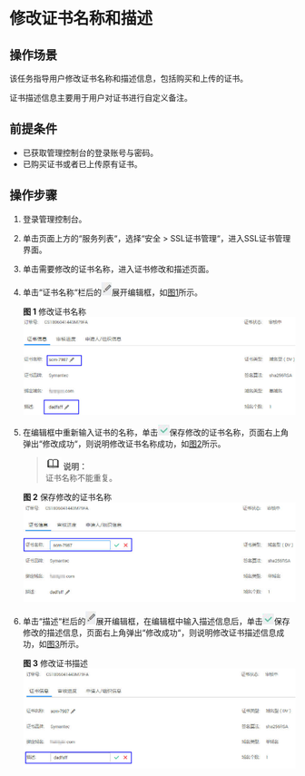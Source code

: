 # 修改证书名称和描述<a name="ZH-CN_TOPIC_0110866203"></a>

## 操作场景<a name="section24085427155358"></a>

该任务指导用户修改证书名称和描述信息，包括购买和上传的证书。

证书描述信息主要用于用户对证书进行自定义备注。

## 前提条件<a name="section556861155951"></a>

-   已获取管理控制台的登录账号与密码。
-   已购买证书或者已上传原有证书。

## 操作步骤<a name="section408105191602"></a>

1.  登录管理控制台。
2.  单击页面上方的“服务列表“，选择“安全  \>  SSL证书管理“，进入SSL证书管理界面。

1.  单击需要修改的证书名称，进入证书修改和描述页面。
2.  单击“证书名称“栏后的![](figures/编辑.png)展开编辑框，如[图1](#fig52235577104025)所示。

    **图 1**  修改证书名称<a name="fig52235577104025"></a>  
    ![](figures/修改证书名称.png "修改证书名称")

3.  在编辑框中重新输入证书的名称，单击![](figures/完成.png)保存修改的证书名称，页面右上角弹出“修改成功“，则说明修改证书名称成功，如[图2](#fig33807647105012)所示。

    >![](public_sys-resources/icon-note.gif) **说明：**   
    >证书名称不能重复。  

    **图 2**  保存修改的证书名称<a name="fig33807647105012"></a>  
    ![](figures/保存修改的证书名称.png "保存修改的证书名称")

4.  单击“描述“栏后的![](figures/编辑.png)展开编辑框，在编辑框中输入描述信息后，单击![](figures/完成.png)保存修改的描述信息，页面右上角弹出“修改成功“，则说明修改证书描述信息成功，如[图3](#fig55643331173110)所示。

    **图 3**  修改证书描述<a name="fig55643331173110"></a>  
    ![](figures/修改证书描述.png "修改证书描述")


